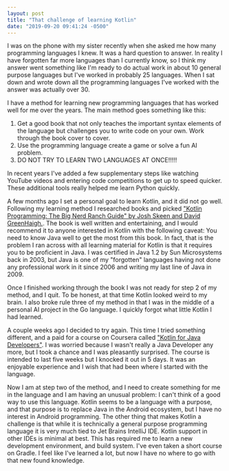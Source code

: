 ```yaml
---
layout: post
title: "That challenge of learning Kotlin"
date: "2019-09-20 09:41:24 -0500"
---
```


I was on the phone with my sister recently when she asked me how many programming
languages I knew. It was a hard question to answer. In reality I have forgotten
far more languages than I currently know, so I think my answer went something like
I'm ready to do actual work in about 10 general purpose languages but I've worked in probably 25
languages. When I sat down and wrote down all the programming languages I've worked with
the answer was actually over 30.

I have a method for learning new programming languages that has worked well for
me over the years. The main method goes something like this:

1. Get a good book that not only teaches the important syntax elements of the language but challenges you to write code on your own. Work through the book cover to cover.
2. Use the programming language create a game or solve a fun AI problem.
3. DO NOT TRY TO LEARN TWO LANGUAGES AT ONCE!!!!!

In recent years I've added a few supplementary steps like watching YouTube videos
and entering code competitions to get up to speed quicker. These additional
tools really helped me learn Python quickly.

A few months ago I set a personal goal to learn Kotlin, and it did not go well.
Following my learning method I researched books and picked ["Kotlin Programming: The Big
Nerd Ranch Guide" by Josh Skeen and David GreenHaigh.](https://www.bignerdranch.com/books/).
The book is well written and entertaining, and I would recommend it to anyone
interested in Kotlin with the following caveat: You need to know Java well to
get the most from this book. In fact, that is the problem I ran across with
all learning material for Kotlin is that it requires you to be proficient in
Java. I was certified in Java 1.2 by Sun Microsystems back in 2003, but Java is one of my
"forgotten" languages having not done any professional work in it since 2006
and writing my last line of Java in 2009.

Once I finished working through the book I was not ready for step 2 of my
method, and I quit. To be honest, at that time Kotlin looked weird to my brain. I also broke
rule three of my method in that I was in the middle of a personal AI project
in the Go language. I quickly forgot what little Kotlin I had learned.

A couple weeks ago I decided to try again. This time I tried something different,
and a paid for a course on Coursera called ["Kotlin for Java Developers"](https://www.coursera.org/learn/kotlin-for-java-developers/home/info). I was
worried because I wasn't really a Java Developer any more, but I took a chance
and I was pleasantly surprised. The course is intended to last five weeks but
I knocked it out in 5 days. It was an enjoyable experience and I wish that had
been where I started with the language.

Now I am at step two of the method, and I need to create something for me in the
language and I am having an unusual problem: I can't think of a good way to use
this language. Kotlin seems to be a language with a purpose, and that purpose is
to replace Java in the Android ecosystem, but I have no interest in Android programming.
The other thing that makes Kotlin a challenge is that while it is technically a
general purpose programming language it is very much tied to Jet Brains IntelliJ
IDE. Kotlin support in other IDEs is minimal at best. This has required me to
learn a new development environment, and build system. I've even taken a short
course on Gradle. I feel like I've learned a lot, but now I have no where to
go with that new found knowledge.
